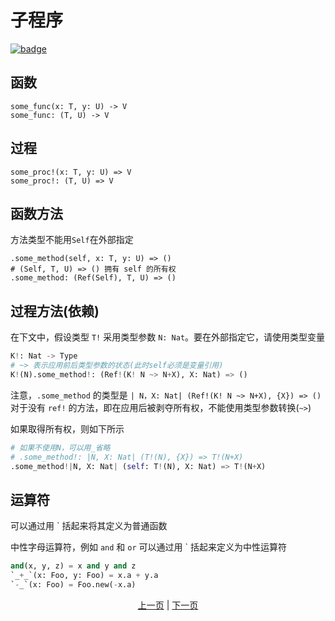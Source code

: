 # 子程序

[![badge](https://img.shields.io/endpoint.svg?url=https%3A%2F%2Fgezf7g7pd5.execute-api.ap-northeast-1.amazonaws.com%2Fdefault%2Fsource_up_to_date%3Fowner%3Derg-lang%26repos%3Derg%26ref%3Dmain%26path%3Ddoc/EN/syntax/22_subroutine.md%26commit_hash%3D20aa4f02b994343ab9600317cebafa2b20676467)](https://gezf7g7pd5.execute-api.ap-northeast-1.amazonaws.com/default/source_up_to_date?owner=erg-lang&repos=erg&ref=main&path=doc/EN/syntax/22_subroutine.md&commit_hash=20aa4f02b994343ab9600317cebafa2b20676467)

## 函数

```python,checker_ignore
some_func(x: T, y: U) -> V
some_func: (T, U) -> V
```

## 过程

```python,checker_ignore
some_proc!(x: T, y: U) => V
some_proc!: (T, U) => V
```

## 函数方法

方法类型不能用`Self`在外部指定

```python,checker_ignore
.some_method(self, x: T, y: U) => ()
# (Self, T, U) => () 拥有 self 的所有权
.some_method: (Ref(Self), T, U) => ()
```

## 过程方法(依赖)

在下文中，假设类型 `T!` 采用类型参数 `N: Nat`。要在外部指定它，请使用类型变量

```python
K!: Nat -> Type
# ~> 表示应用前后类型参数的状态(此时self必须是变量引用)
K!(N).some_method!: (Ref!(K! N ~> N+X), X: Nat) => ()
```

注意，`.some_method` 的类型是 `| N，X: Nat| (Ref!(K! N ~> N+X), {X}) => ()`
对于没有 `ref!` 的方法，即在应用后被剥夺所有权，不能使用类型参数转换(`~>`)

如果取得所有权，则如下所示

```python
# 如果不使用N，可以用_省略
# .some_method!: |N, X: Nat| (T!(N), {X}) => T!(N+X)
.some_method!|N, X: Nat| (self: T!(N), X: Nat) => T!(N+X)
```

## 运算符

可以通过用 ` 括起来将其定义为普通函数

中性字母运算符，例如 `and` 和 `or` 可以通过用 ` 括起来定义为中性运算符

```python
and(x, y, z) = x and y and z
`_+_`(x: Foo, y: Foo) = x.a + y.a
`-_`(x: Foo) = Foo.new(-x.a)
```

<p align='center'>
    <a href='./21_lambda.md'>上一页</a> | <a href='./23_closure.md'>下一页</a>
</p>
